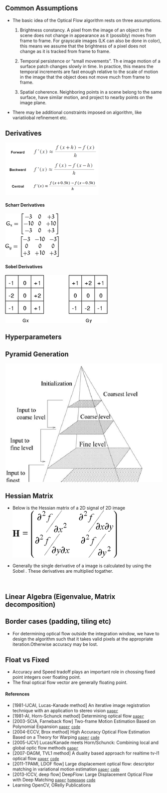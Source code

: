 
## Common Assumptions
- The basic idea of the Optical Flow algorithm rests on three assumptions.
  1. Brightness constancy. A pixel from the image of an object in the scene does not
change in appearance as it (possibly) moves from frame to frame. For grayscale images
(LK can also be done in color), this means we assume that the brightness of a
pixel does not change as it is tracked from frame to frame.

  2. Temporal persistence or “small movements”. Th e image motion of a surface patch
changes slowly in time. In practice, this means the temporal increments are fast
enough relative to the scale of motion in the image that the object does not move
much from frame to frame.

  3. Spatial coherence. Neighboring points in a scene belong to the same surface, have
similar motion, and project to nearby points on the image plane.

- There may be additional constraints imposed on algorithm, like variatiiobal refinement etc.

## Derivatives
![](resources/common4.png)


#### Scharr Derivatives
![](resources/common3.png)

#### Sobel Derivatives
![](resources/common5.png)

## Hyperparameters

## Pyramid Generation
![](resources/common2.png)

## Hessian Matrix
- Below is the Hessian matrix of a 2D signal of 2D image
![](resources/common1.png)

- Generally the single derivative of a image is calculated by using the Sobel . These derivatives are multiplied togather.
  ```python
     
  ```

## Linear Algebra (Eigenvalue, Matrix decomposition)

## Border cases (padding, tiling etc)

- For determining optical flow outside the integration window, we have to design the algorithm such that it takes valid pixels at the appropriate 
iteration.Otherwise accuracy may be lost.

## Float vs Fixed 
- Accuracy and Speed tradoff plays an important role in chossing fixed point integers over floating point.
- The final optical flow vector are generally floating point.

#### References 

- [1981-IJCAI, Lucas-Kanade method] An iterative image registration technique with an application to stereo vision [`paper`](http://citeseer.ist.psu.edu/viewdoc/download;jsessionid=C41563DCDDC44CB0E13D6D64D89FF3FD?doi=10.1.1.421.4619&rep=rep1&type=pdf)
- [1981-AI, Horn-Schunck method] Determining optical flow [`paper`](http://citeseerx.ist.psu.edu/viewdoc/download?doi=10.1.1.66.562&rep=rep1&type=pdf)
- [2003-SCIA, Farneback flow] Two-frame Motion Estimation Based on Polynomial Expansion [`paper`](http://citeseerx.ist.psu.edu/viewdoc/download?doi=10.1.1.102.2455&rep=rep1&type=pdf) [`code`](https://docs.opencv.org/master/d9/d30/classcv_1_1cuda_1_1FarnebackOpticalFlow.html)
- [2004-ECCV, Brox method] High Accuracy Optical Flow Estimation Based on a Theory for Warping [`paper`](http://www.mia.uni-saarland.de/Publications/brox-eccv04-of.pdf) [`code`](https://docs.opencv.org/master/d7/d18/classcv_1_1cuda_1_1BroxOpticalFlow.html)
- [2005-IJCV] Lucas/Kanade meets Horn/Schunck: Combining local and global optic flow methods [`paper`](http://www.mia.uni-saarland.de/Publications/bruhn-ijcv05c.pdf)
- [2007-DAGM, TVL1 method] A duality based approach for realtime tv-l1 optical flow [`paper`](http://www-pequan.lip6.fr/~bereziat/cours/master/vision/papers/zach07.pdf) [`code`](https://docs.opencv.org/master/d6/d39/classcv_1_1cuda_1_1OpticalFlowDual__TVL1.html)
- [2011-TPAMI, LDOF flow] Large displacement optical flow: descriptor matching in variational motion estimation [`paper`](https://lmb.informatik.uni-freiburg.de/people/brox/pub/brox_tpami10_ldof.pdf) [`code`](https://lmb.informatik.uni-freiburg.de/resources/binaries/)
- [2013-ICCV, deep flow] DeepFlow: Large Displacement Optical Flow with Deep Matching [`paper`](https://www.robots.ox.ac.uk/~vgg/rg/papers/DeepFlow_iccv2013.pdf) [`homepage`](https://thoth.inrialpes.fr/src/deepflow/) [`code`](https://thoth.inrialpes.fr/src/deepflow/)
- Learning OpenCV, ORelly Publications